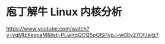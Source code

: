 # 庖丁解牛 Linux 内核分析

https://www.youtube.com/watch?v=ygMIzXexpaM&list=PLwIrqQCQ5pQlSi1vpJ-w08y27OfJsjIz7

